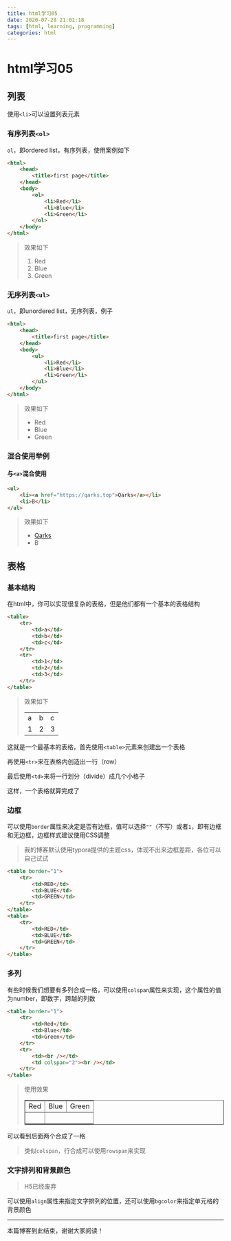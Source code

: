 ```yaml
---
title: html学习05
date: 2020-07-28 21:01:18
tags: [html, learning, programming]
categories: html
---
```


# html学习05

<!--more-->

## 列表

使用`<li>`可以设置列表元素

### 有序列表`<ol>`

`ol`，即ordered list，有序列表，使用案例如下

```html
<html>
    <head>
        <title>first page</title>
    </head>
    <body>
        <ol>
            <li>Red</li>
            <li>Blue</li>
            <li>Green</li>
        </ol>
    </body>
</html>
```

>效果如下
>
><ol>
>    <li>Red</li>
>       <li>Blue</li>
>    <li>Green</li>
></ol>

### 无序列表`<ul>`

`ul`，即unordered list，无序列表，例子

```html
<html>
    <head>
        <title>first page</title>
    </head>
    <body>
        <ul>
            <li>Red</li>
            <li>Blue</li>
            <li>Green</li>
        </ul>
    </body>
</html>
```

>效果如下
>
><ul>
>            <li>Red</li>
>            <li>Blue</li>
>            <li>Green</li>
>        </ul>

### 混合使用举例

#### 与`<a>`混合使用

```html
<ul>
    <li><a href="https://qarks.top">Qarks</a></li>
    <li>B</li>
</ul>
```

> 效果如下
>
> <ul>
>     <li><a href="https://qarks.top">Qarks</a></li>
>     <li>B</li>
> </ul>

## 表格

### 基本结构

在html中，你可以实现很复杂的表格，但是他们都有一个基本的表格结构

```html
<table>
    <tr>
        <td>a</td>
        <td>b</td>
        <td>c</td>
    </tr>
    <tr>
        <td>1</td>
        <td>2</td>
        <td>3</td>
    </tr>
</table>
```

> 效果如下
>
> <table>
>     <tr>
>         <td>a</td>
>         <td>b</td>
>         <td>c</td>
>     </tr>
>     <tr>
>         <td>1</td>
>         <td>2</td>
>         <td>3</td>
>     </tr>
> </table>

这就是一个最基本的表格，首先使用`<table>`元素来创建出一个表格

再使用`<tr>`来在表格内创造出一行（row）

最后使用`<td>`来将一行划分（divide）成几个小格子

这样，一个表格就算完成了

### 边框

可以使用`border`属性来决定是否有边框，值可以选择`""`（不写）或者`1`，即有边框和无边框，边框样式建议使用CSS调整

> 我的博客默认使用typora提供的主题css，体现不出来边框差距，各位可以自己试试

```html
<table border="1">
    <tr>
        <td>RED</td>
        <td>BLUE</td>
        <td>GREEN</td>
    </tr>
</table>
<table>
    <tr>
        <td>RED</td>
        <td>BLUE</td>
        <td>GREEN</td>
    </tr>
</table>
```

### 多列

有些时候我们想要有多列合成一格，可以使用`colspan`属性来实现，这个属性的值为number，即数字，跨越的列数

```html
<table border="1">
    <tr>
        <td>Red</td>
        <td>Blue</td>
        <td>Green</td>
    </tr>
    <tr>
        <td><br /></td>
        <td colspan="2"><br /></td>
    </tr>
</table>
```

> 使用效果
>
> <table border="1">
>     <tr>
>         <td>Red</td>
>         <td>Blue</td>
>         <td>Green</td>
>     </tr>
>     <tr>
>         <td><br /></td>
>         <td colspan="2"><br /></td>
>     </tr>
> </table>

可以看到后面两个合成了一格

> 类似`colspan`，行合成可以使用`rowspan`来实现

### 文字排列和背景颜色

> H5已经废弃

可以使用`align`属性来指定文字排列的位置，还可以使用`bgcolor`来指定单元格的背景颜色

---

本篇博客到此结束，谢谢大家阅读！
